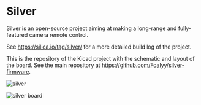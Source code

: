 # Silver

Silver is an open-source project aiming at making a long-range and fully-featured camera remote control.

See https://silica.io/tag/silver/ for a more detailed build log of the project.

This is the repository of the Kicad project with the schematic and layout of the board. See the main repository at https://github.com/Foalyy/silver-firmware.

![silver](https://silica.io/wp-content/uploads/2019/08/DSC_1946.jpg)

![silver board](https://silica.io/wp-content/uploads/2019/08/DSC_2495.jpg)
